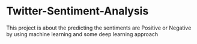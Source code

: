 # Twitter-Sentiment-Analysis
This project is about the predicting the sentiments are Positive or Negative by using machine learning and some deep learning approach
